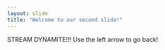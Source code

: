 ```yaml
---
layout: slide
title: "Welcome to our second slide!"
---
```

STREAM DYNAMITE!!!
Use the left arrow to go back!
